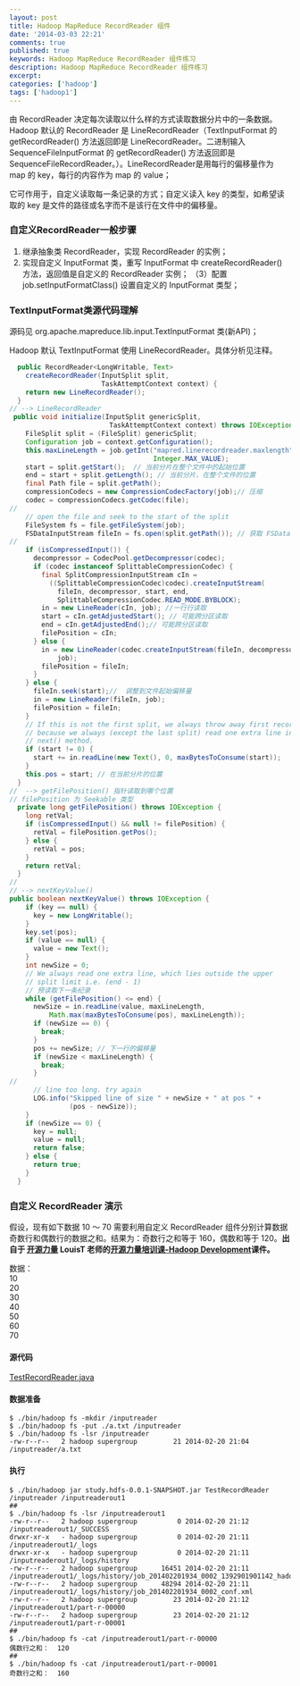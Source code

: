 ```yaml
---
layout: post
title: Hadoop MapReduce RecordReader 组件
date: '2014-03-03 22:21'
comments: true
published: true
keywords: Hadoop MapReduce RecordReader 组件练习
description: Hadoop MapReduce RecordReader 组件练习
excerpt: 
categories: ['hadoop']
tags: ['hadoop1']
---
```


由 RecordReader 决定每次读取以什么样的方式读取数据分片中的一条数据。Hadoop 默认的 RecordReader 是 LineRecordReader（TextInputFormat 的 getRecordReader() 方法返回即是 LineRecordReader。二进制输入 SequenceFileInputFormat 的 getRecordReader() 方法返回即是SequenceFileRecordReader。）。LineRecordReader是用每行的偏移量作为 map 的 key，每行的内容作为 map 的 value；

它可作用于，自定义读取每一条记录的方式；自定义读入 key 的类型，如希望读取的 key 是文件的路径或名字而不是该行在文件中的偏移量。

### 自定义RecordReader一般步骤
1. 继承抽象类 RecordReader，实现 RecordReader 的实例；
1. 实现自定义 InputFormat 类，重写 InputFormat 中 createRecordReader() 方法，返回值是自定义的 RecordReader 实例；
（3）配置 job.setInputFormatClass() 设置自定义的 InputFormat 类型；

### TextInputFormat类源代码理解
源码见 org.apache.mapreduce.lib.input.TextInputFormat 类(新API)；

Hadoop 默认 TextInputFormat 使用 LineRecordReader。具体分析见注释。

```java
  public RecordReader<LongWritable, Text> 
    createRecordReader(InputSplit split,
                       TaskAttemptContext context) {
    return new LineRecordReader();
  }
// --> LineRecordReader
 public void initialize(InputSplit genericSplit,
                         TaskAttemptContext context) throws IOException {
    FileSplit split = (FileSplit) genericSplit;
    Configuration job = context.getConfiguration();
    this.maxLineLength = job.getInt("mapred.linerecordreader.maxlength",
                                    Integer.MAX_VALUE);
    start = split.getStart();  // 当前分片在整个文件中的起始位置
    end = start + split.getLength(); // 当前分片，在整个文件的位置
    final Path file = split.getPath();
    compressionCodecs = new CompressionCodecFactory(job);// 压缩
    codec = compressionCodecs.getCodec(file);
//
    // open the file and seek to the start of the split
    FileSystem fs = file.getFileSystem(job);
    FSDataInputStream fileIn = fs.open(split.getPath()); // 获取 FSDataInputStream
//
    if (isCompressedInput()) {
      decompressor = CodecPool.getDecompressor(codec);
      if (codec instanceof SplittableCompressionCodec) {
        final SplitCompressionInputStream cIn =
          ((SplittableCompressionCodec)codec).createInputStream(
            fileIn, decompressor, start, end,
            SplittableCompressionCodec.READ_MODE.BYBLOCK);
        in = new LineReader(cIn, job); //一行行读取
        start = cIn.getAdjustedStart(); // 可能跨分区读取
        end = cIn.getAdjustedEnd();// 可能跨分区读取
        filePosition = cIn;
      } else {
        in = new LineReader(codec.createInputStream(fileIn, decompressor),
            job);
        filePosition = fileIn;
      }
    } else {
      fileIn.seek(start);//  调整到文件起始偏移量
      in = new LineReader(fileIn, job); 
      filePosition = fileIn;
    }
    // If this is not the first split, we always throw away first record
    // because we always (except the last split) read one extra line in
    // next() method.
    if (start != 0) {
      start += in.readLine(new Text(), 0, maxBytesToConsume(start));
    }
    this.pos = start; // 在当前分片的位置
  }
//  --> getFilePosition() 指针读取到哪个位置
// filePosition 为 Seekable 类型
  private long getFilePosition() throws IOException {
    long retVal;
    if (isCompressedInput() && null != filePosition) {
      retVal = filePosition.getPos();
    } else {
      retVal = pos;
    }
    return retVal;
  }
//
// --> nextKeyValue() 
public boolean nextKeyValue() throws IOException {
    if (key == null) {
      key = new LongWritable();
    }
    key.set(pos);
    if (value == null) {
      value = new Text();
    }
    int newSize = 0;
    // We always read one extra line, which lies outside the upper
    // split limit i.e. (end - 1)
    // 预读取下一条纪录
    while (getFilePosition() <= end) {
      newSize = in.readLine(value, maxLineLength,
          Math.max(maxBytesToConsume(pos), maxLineLength));
      if (newSize == 0) {
        break;
      }
      pos += newSize; // 下一行的偏移量
      if (newSize < maxLineLength) {
        break;
      }
//
      // line too long. try again
      LOG.info("Skipped line of size " + newSize + " at pos " + 
               (pos - newSize));
    }
    if (newSize == 0) {
      key = null;
      value = null;
      return false;
    } else {
      return true;
    }
  }
```

### 自定义 RecordReader 演示

假设，现有如下数据 10 ～ 70 需要利用自定义 RecordReader 组件分别计算数据奇数行和偶数行的数据之和。结果为：奇数行之和等于 160，偶数和等于 120。**出自于 [开源力量] LouisT 老师的[开源力量培训课-Hadoop Development]课件。**

数据：</br>
10</br>
20</br>
30</br>
40</br>
50</br>
60</br>
70</br>

#### 源代码

[TestRecordReader.java]

#### 数据准备
```shell
$ ./bin/hadoop fs -mkdir /inputreader
$ ./bin/hadoop fs -put ./a.txt /inputreader
$ ./bin/hadoop fs -lsr /inputreader
-rw-r--r--   2 hadoop supergroup         21 2014-02-20 21:04 /inputreader/a.txt
```

#### 执行
```shell
$ ./bin/hadoop jar study.hdfs-0.0.1-SNAPSHOT.jar TestRecordReader  /inputreader /inputreaderout1
##
$ ./bin/hadoop fs -lsr /inputreaderout1
-rw-r--r--   2 hadoop supergroup          0 2014-02-20 21:12 /inputreaderout1/_SUCCESS
drwxr-xr-x   - hadoop supergroup          0 2014-02-20 21:11 /inputreaderout1/_logs
drwxr-xr-x   - hadoop supergroup          0 2014-02-20 21:11 /inputreaderout1/_logs/history
-rw-r--r--   2 hadoop supergroup      16451 2014-02-20 21:11 /inputreaderout1/_logs/history/job_201402201934_0002_1392901901142_hadoop_TestRecordReader
-rw-r--r--   2 hadoop supergroup      48294 2014-02-20 21:11 /inputreaderout1/_logs/history/job_201402201934_0002_conf.xml
-rw-r--r--   2 hadoop supergroup         23 2014-02-20 21:12 /inputreaderout1/part-r-00000
-rw-r--r--   2 hadoop supergroup         23 2014-02-20 21:12 /inputreaderout1/part-r-00001
##
$ ./bin/hadoop fs -cat /inputreaderout1/part-r-00000
偶数行之和：	120
##
$ ./bin/hadoop fs -cat /inputreaderout1/part-r-00001
奇数行之和：	160
```

[TestRecordReader.java]: https://github.com/kangfoo/hadoop1.study/blob/master/kangfoo/study.hdfs/src/main/java/com/kangfoo/study/hadoop1/mp/typeformat/TestRecordReader.java

[开源力量]: http://new.osforce.cn/?mu=20140227220525KZol8ENMYdFQ6SjMveU26nEZ

[开源力量培训课-Hadoop Development]: http://new.osforce.cn/course/101?mc101=20140301233857au7XG16o9ukfev1pmFCOfv2s

